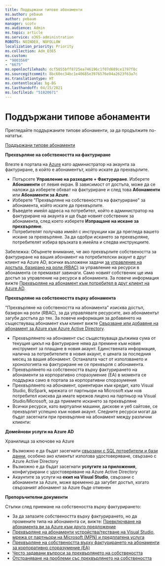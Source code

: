 ```yaml
---
title: Поддържани типове абонаменти
ms.author: pebaum
author: pebaum
manager: scotv
ms.audience: Admin
ms.topic: article
ms.service: o365-administration
ROBOTS: NOINDEX, NOFOLLOW
localization_priority: Priority
ms.collection: Adm_O365
ms.custom:
- "9003560"
- "6675"
ms.openlocfilehash: dcf5855bff8725ea746196c1f07d689ce1797f8c
ms.sourcegitcommit: 8bc60ec34bc1e40685e3976576e04a2623f63a7c
ms.translationtype: HT
ms.contentlocale: bg-BG
ms.lasthandoff: 04/15/2021
ms.locfileid: "51820671"
---
```

# <a name="supported-subscription-types"></a>Поддържани типове абонаменти

Прегледайте поддържаните типове абонаменти, за да продължите по-нататък.

[Поддържани типове абонаменти](https://docs.microsoft.com/azure/billing/billing-subscription-transfer?WT.mc_id=Portal-Microsoft_Azure_Support#supported-subscription-types)

**Прехвърляне на собствеността на фактуриране**

Влезте в портала на [Azure](https://ms.portal.azure.com/) като администратор на акаунта за фактуриране, в който е абонаментът, който искате да прехвърлите.

- Потърсете **Управление на разходите + Фактуриране**. Изберете **Абонаменти** от левия екран. В зависимост от достъпа, може да се наложи да изберете обхват на фактуриране и след това **Абонаменти** или **Абонаменти за Azure**.
- Изберете "Прехвърляне на собствеността на фактуриране" за абонамента, който искате да прехвърлите.
- Въведете имейл адреса на потребител, който е администратор на фактуриране на акаунта и ще бъде новият собственик за абонамента, след което изберете **Изпращане на искане за прехвърляне**.
- Потребителят получава имейл с инструкции как да прегледа вашето искане за прехвърляне. За да одобри искането за прехвърляне, потребителят избира връзката в имейла и следва инструкциите.

Забележка: Обърнете внимание, че ако прехвърлите собствеността за фактуриране на вашия абонамент на потребителски акаунт в друг клиент на Azure AD, всички възложени задачи [за управление на достъпа, базирано на роли (RBAC)](https://docs.microsoft.com/azure/role-based-access-control/overview?WT.mc_id=Portal-Microsoft_Azure_Support) за управление на ресурси в абонамента се премахват завинаги. Само новият собственик ще има достъп за управление на ресурси в абонамента. За повече информация вижте [Прехвърляне на абонамент към потребител в друг клиент на Azure AD](https://docs.microsoft.com/azure/active-directory/managed-identities-azure-resources/known-issues?WT.mc_id=Portal-Microsoft_Azure_Support).

**Прехвърляне на собствеността върху абонамента**

"Прехвърляне на собствеността на абонамента" изисква достъп, базиран на роли (RBAC), за да управлявате ресурсите, ако абонаментът загуби достъпа до тях. За повече информация за добавянето на съществуващ абонамент към клиент вижте [Свързване или добавяне на абонамент за Azure към Azure Active Directory](https://docs.microsoft.com/azure/active-directory/fundamentals/active-directory-how-subscriptions-associated-directory?WT.mc_id=Portal-Microsoft_Azure_Support).

- Прехвърлянето на абонамент със съществуваща дължима сума от текущия цикъл на фактуриране няма да премине към новия инструмент за плащане в новия акаунт. Единствената информация, налична за потребителите в новия акаунт, е цената за последния месец за вашия абонамент. Останалата част от използването и хронологията на фактуриране не се прехвърля с абонамента.
- Прехвърлянето на собствеността върху фактурирането на абонаменти за корпоративно споразумение (EA) в момента се поддържа само в портала за корпоративни споразумения
- Прехвърлянето на абонамент, ориентиран към кредит, като Visual Studio, BizSpark, мрежата от партньори на Microsoft към нов потребител изисква да имате мрежов лиценз на партньор на Visual Studio/Microsoft, за да приемете искането за прехвърляне
- Всички ресурси, като виртуални машини, дискове и уеб сайтове, се прехвърлят успешно към новия акаунт. Следните ресурси могат да бъдат засегнати при прехвърляне на абонамент между различни клиенти:

**Домейнови услуги на Azure AD**

Хранилища за ключове на Azure

- Възможно е да бъдат засегнати [свързани с SQL потребители и бази данни](https://docs.microsoft.com/azure/sql-database/sql-database-aad-authentication-configure?WT.mc_id=Portal-Microsoft_Azure_Support), особено ако клиентът използва удостоверяване, свързано с Azure Active Directory
- Възможно е да бъдат засегнати **услугите за приложения**, конфигурирани с удостоверяване на Azure Active Directory
- Акаунтите за услуги на **екип на Visual Studio**, свързани с абонаменти за Azure, може временно да загубят достъп, когато свързаният абонамент за Azure бъде отменен

**Препоръчителни документи**

Стъпки след приемане на собствеността върху фактурирането:

- За да запазите собствеността върху фактурирането, но да промените типа на абонамента си, вижте: [Превключване на абонамента ви за Azure към друго предложение](https://docs.microsoft.com/azure/billing/billing-how-to-switch-azure-offer?WT.mc_id=Portal-Microsoft_Azure_Support)
- [Прехвърляне на абонаменти устройства/тестване на Visual Studio, мрежа от партньори на Microsoft (MPN) и предплатена услуга](https://docs.microsoft.com/azure/billing/billing-subscription-transfer?WT.mc_id=Portal-Microsoft_Azure_Support#transferring-visual-studio-microsoft-partner-network-mpn-and-pay-as-you-go-devtest-subscriptions)
- [Прехвърляне на собствеността върху фактурирането на абонаменти за корпоративно споразумение (EA)](https://docs.microsoft.com/azure/billing/billing-subscription-transfer?WT.mc_id=Portal-Microsoft_Azure_Support#transfer-billing-ownership-of-enterprise-agreement-ea-subscriptions)
- [Често задавани въпроси за прехвърлянето на собствеността](https://docs.microsoft.com/azure/billing/billing-subscription-transfer?WT.mc_id=Portal-Microsoft_Azure_Support#frequently-asked-questions-faq-for-senders)
- [Отстраняване на проблеми със прехвърлянето на собствеността](https://docs.microsoft.com/azure/billing/billing-subscription-transfer?WT.mc_id=Portal-Microsoft_Azure_Support#troubleshooting)